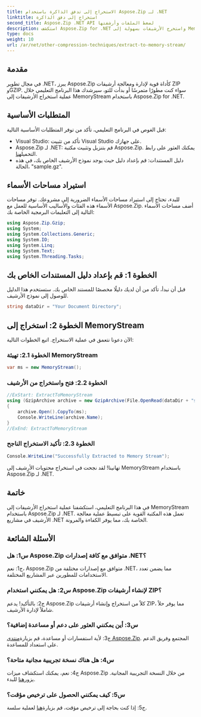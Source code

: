 ```yaml
---
title: الاستخراج إلى تدفق الذاكرة باستخدام Aspose.Zip لـ .NET
linktitle: استخراج إلى دفق الذاكرة
second_title: Aspose.Zip .NET API لضغط الملفات وأرشفتها
description: استكشف Aspose.Zip for .NET واستخرج الأرشيفات بسهولة إلى MemoryStream في هذا الدليل التفصيلي خطوة بخطوة. ارفع مستوى تطوير .NET الخاص بك بسهولة.
type: docs
weight: 10
url: /ar/net/other-compression-techniques/extract-to-memory-stream/
---
```

## مقدمة

في مجال تطوير .NET، يبرز Aspose.Zip كأداة قوية لإدارة ومعالجة أرشيفات ZIP وGZIP. سواء كنت مطورًا متمرسًا أو بدأت للتو، سيرشدك هذا البرنامج التعليمي خلال عملية استخراج الأرشيفات إلى MemoryStream باستخدام Aspose.Zip for .NET.

## المتطلبات الأساسية

قبل الغوص في البرنامج التعليمي، تأكد من توفر المتطلبات الأساسية التالية:

- Visual Studio: تأكد من تثبيت Visual Studio على جهازك.
-  Aspose.Zip لـ .NET: قم بتنزيل وتثبيت مكتبة Aspose.Zip. يمكنك العثور على رابط التحميل[هنا](https://releases.aspose.com/zip/net/).
- دليل المستندات: قم بإعداد دليل حيث يوجد نموذج الأرشيف الخاص بك، في هذه الحالة، "sample.gz".

## استيراد مساحات الأسماء

للبدء، تحتاج إلى استيراد مساحات الأسماء الضرورية إلى مشروعك. توفر مساحات الأسماء هذه الفئات والأساليب الأساسية للعمل مع Aspose.Zip. أضف مساحات الأسماء التالية إلى التعليمات البرمجية الخاصة بك:

```csharp
using Aspose.Zip.Gzip;
using System;
using System.Collections.Generic;
using System.IO;
using System.Linq;
using System.Text;
using System.Threading.Tasks;
```

## الخطوة 1: قم بإعداد دليل المستندات الخاص بك

قبل أن نبدأ، تأكد من أن لديك دليلًا مخصصًا للمستند الخاص بك. ستستخدم هذا الدليل للوصول إلى نموذج الأرشيف.

```csharp
string dataDir = "Your Document Directory";
```

## الخطوة 2: استخراج إلى MemoryStream

الآن دعونا نتعمق في عملية الاستخراج. اتبع الخطوات التالية:

### الخطوة 2.1: تهيئة MemoryStream

```csharp
var ms = new MemoryStream();
```

### الخطوة 2.2: فتح واستخراج من الأرشيف

```csharp
//ExStart: ExtractToMemoryStream
using (GzipArchive archive = new GzipArchive(File.OpenRead(dataDir + "sample.gz")))
{
    archive.Open().CopyTo(ms);
    Console.WriteLine(archive.Name);
}
//ExEnd: ExtractToMemoryStream
```

### الخطوة 2.3: تأكيد الاستخراج الناجح

```csharp
Console.WriteLine("Successfully Extracted to Memory Stream");
```

تهانينا! لقد نجحت في استخراج محتويات الأرشيف إلى MemoryStream باستخدام Aspose.Zip لـ .NET.

## خاتمة

في هذا البرنامج التعليمي، استكشفنا عملية استخراج الأرشيفات إلى MemoryStream باستخدام Aspose.Zip لـ .NET. تعمل هذه المكتبة القوية على تبسيط عملية معالجة الأرشيف في مشاريع .NET الخاصة بك، مما يوفر الكفاءة والمرونة.

## الأسئلة الشائعة

### س1: هل Aspose.Zip متوافق مع كافة إصدارات .NET؟

ج1: نعم، Aspose.Zip متوافق مع إصدارات مختلفة من .NET، مما يضمن تعدد الاستخدامات للمطورين عبر المشاريع المختلفة.

### س2: هل يمكنني استخدام Aspose.Zip لإنشاء أرشيفات ZIP؟

ج2: بالتأكيد! يدعم Aspose.Zip كلاً من استخراج وإنشاء أرشيفات ZIP، مما يوفر حلاً شاملاً لإدارة الأرشيف.

### س3: أين يمكنني العثور على دعم أو مساعدة إضافية؟

 ج3: لأية استفسارات أو مساعدة، قم بزيارة[منتدى Aspose.Zip](https://forum.aspose.com/c/zip/37). المجتمع وفريق الدعم على استعداد للمساعدة.

### س4: هل هناك نسخة تجريبية مجانية متاحة؟

 ج4: نعم، يمكنك استكشاف ميزات Aspose.Zip من خلال النسخة التجريبية المجانية. يزور[هنا](https://releases.aspose.com/) للبدء.

### س5: كيف يمكنني الحصول على ترخيص مؤقت؟

 ج5: إذا كنت بحاجة إلى ترخيص مؤقت، قم بزيارة[هنا](https://purchase.aspose.com/temporary-license/) لعملية سلسة.